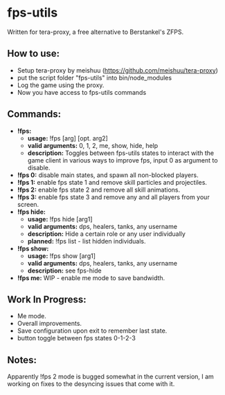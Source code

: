 # fps-utils

  Written for tera-proxy, a free alternative to Berstankel's ZFPS.

## How to use:
* Setup tera-proxy by meishuu (https://github.com/meishuu/tera-proxy)
* put the script folder "fps-utils" into bin/node_modules
* Log the game using the proxy.
* Now you have access to fps-utils commands

## Commands:
* **!fps:**
    * **usage:** !fps [arg] [opt. arg2]
    * **valid arguments:** 0, 1, 2, me, show, hide, help
    * **description:** Toggles between fps-utils states to interact with the game client in various ways to improve fps, input 0 as argument to disable.
* **!fps 0:** disable main states, and spawn all non-blocked players.
* **!fps 1:** enable fps state 1 and remove skill particles and projectiles.
* **!fps 2:** enable fps state 2 and remove all skill animations.
* **!fps 3:** enable fps state 3 and remove any and all players from your screen.
* **!fps hide:**
    * **usage:** !fps hide [arg1]
    * **valid arguments:** dps, healers, tanks, any username
    * **description:** Hide a certain role or any user individually
    * **planned:** !fps list - list hidden individuals.
* **!fps show:**
    * **usage:** !fps show [arg1]
    * **valid arguments:** dps, healers, tanks, any username
    * **description:** see fps-hide
* **!fps me:** WIP - enable me mode to save bandwidth.


## Work In Progress:
* Me mode.
* Overall improvements.
* Save configuration upon exit to remember last state.
* button toggle between fps states 0-1-2-3

## Notes:

Apparently !fps 2 mode is bugged somewhat in the current version, I am working on fixes to the desyncing issues that come with it.